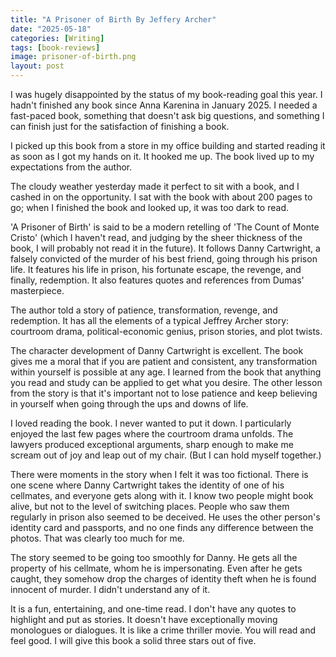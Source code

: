 ```yaml
---
title: "A Prisoner of Birth By Jeffery Archer"
date: "2025-05-18"
categories: [Writing]
tags: [book-reviews]
image: prisoner-of-birth.png
layout: post
---
```




I was hugely disappointed by the status of my book-reading goal this year. I hadn't finished any book since Anna Karenina in January 2025. I needed a fast-paced book, something that doesn't ask big questions, and something I can finish just for the satisfaction of finishing a book. 

I picked up this book from a store in my office building and started reading it as soon as I got my hands on it. It hooked me up. The book lived up to my expectations from the author. 

The cloudy weather yesterday made it perfect to sit with a book, and I cashed in on the opportunity. I sat with the book with about 200 pages to go;  when I finished the book and looked up, it was too dark to read. 

'A Prisoner of Birth' is said to be a modern retelling of 'The Count of Monte Cristo' (which I haven't read, and judging by the sheer thickness of the book, I will probably not read it in the future). It follows Danny Cartwright, a falsely convicted of the murder of his best friend, going through his prison life. It features his life in prison, his fortunate escape, the revenge, and finally, redemption. It also features quotes and references from Dumas' masterpiece. 

The author told a story of patience, transformation, revenge, and redemption. It has all the elements of a typical Jeffrey Archer story: courtroom drama, political-economic genius, prison stories, and plot twists.

The character development of Danny Cartwright is excellent. The book gives me a moral that if you are patient and consistent, any transformation within yourself is possible at any age. I learned from the book that anything you read and study can be applied to get what you desire. The other lesson from the story is that it's important not to lose patience and keep believing in yourself when going through the ups and downs of life. 

I loved reading the book. I never wanted to put it down. I particularly enjoyed the last few pages where the courtroom drama unfolds. The lawyers produced exceptional arguments, sharp enough to make me scream out of joy and leap out of my chair. (But I can hold myself together.)

There were moments in the story when I felt it was too fictional. There is one scene where Danny Cartwright takes the identity of one of his cellmates, and everyone gets along with it. I know two people might book alive, but not to the level of switching places. People who saw them regularly in prison also seemed to be deceived. He uses the other person's identity card and passports, and no one finds any difference between the photos. That was clearly too much for me. 

 The story seemed to be going too smoothly for Danny. He gets all the property of his cellmate, whom he is impersonating. Even after he gets caught, they somehow drop the charges of identity theft when he is found innocent of murder. I didn't understand any of it. 

It is a fun, entertaining, and one-time read. I don't have any quotes to highlight and put as stories. It doesn't have exceptionally moving monologues or dialogues. It is like a crime thriller movie. You will read and feel good. I will give this book a solid three stars out of five. 
